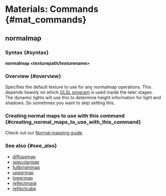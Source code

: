 # Materials: Commands {#mat_commands}
## normalmap
### Syntax {#syntax}

**normalmap <texturepath/texturename>**

### Overview {#overview}

Specifies the default texture to use for any normalmap operations. This
depends heavily on which [GLSL program](Shaders) is used
inside the later stages. The dynamic lights will use this to determine
height information for light and shadows. So sometimes you want to skip
setting this.

### Creating normal maps to use with this command {#creating_normal_maps_to_use_with_this_command}

Check out our [Normal mapping guide](Normal_mapping_guide).

### See also {#see_also}

-   [diffusemap](diffusemap)
-   [specularmap](specularmap)
-   [fullbrightmap](fullbrightmap)
-   [uppermap](uppermap)
-   [lowermap](lowermap)
-   [reflectmask](reflectmask)
-   [reflectcube](reflectcube)